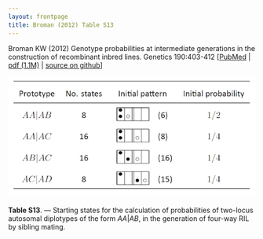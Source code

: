 ```yaml
---
layout: frontpage
title: Broman (2012) Table S13
---
```


Broman KW (2012)  Genotype probabilities at intermediate generations in the construction of recombinant inbred lines.  Genetics 190:403-412
\[[PubMed](http://www.ncbi.nlm.nih.gov/pubmed/22345609) | [pdf (1.1M)](http://www.biostat.wisc.edu/~kbroman/publications/preCCprob.pdf) | [source on github](http://www.github.com/kbroman/preCCProbPaper)\]

![Broman (2012) Table S13](../../assets/bigpubpics/preCCprob_tabS13_lg.png)

**Table S13**. &mdash; Starting states for the calculation of probabilities of
two-locus autosomal diplotypes of the form <em>AA</em>|<em>AB</em>, in
the generation of four-way RIL by sibling mating.
